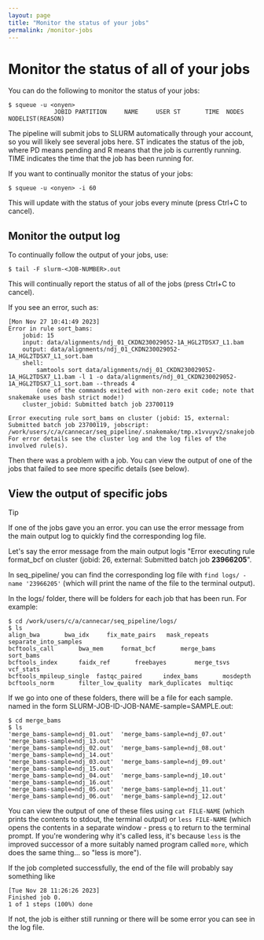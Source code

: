 ```yaml
---
layout: page
title: "Monitor the status of your jobs"
permalink: /monitor-jobs
---
```


# Monitor the status of all of your jobs

You can do the following to monitor the status of your jobs:
```
$ squeue -u <onyen>
             JOBID PARTITION     NAME     USER ST       TIME  NODES NODELIST(REASON)
```

The pipeline will submit jobs to SLURM automatically through your account, so you will likely see several jobs here. ST indicates the status of the job, where PD means pending and R means that the job is currently running. TIME indicates the time that the job has been running for.

If you want to continually monitor the status of your jobs:
```
$ squeue -u <onyen> -i 60
```

This will update with the status of your jobs every minute (press Ctrl+C to cancel).

## Monitor the output log

To continually follow the output of your jobs, use:
```
$ tail -F slurm-<JOB-NUMBER>.out
```

This will continually report the status of all of the jobs (press Ctrl+C to cancel).

If you see an error, such as:
```
[Mon Nov 27 10:41:49 2023]
Error in rule sort_bams:
    jobid: 15
    input: data/alignments/ndj_01_CKDN230029052-1A_HGL2TDSX7_L1.bam
    output: data/alignments/ndj_01_CKDN230029052-1A_HGL2TDSX7_L1_sort.bam
    shell:
        samtools sort data/alignments/ndj_01_CKDN230029052-1A_HGL2TDSX7_L1.bam -l 1 -o data/alignments/ndj_01_CKDN230029052-1A_HGL2TDSX7_L1_sort.bam --threads 4
        (one of the commands exited with non-zero exit code; note that snakemake uses bash strict mode!)
    cluster_jobid: Submitted batch job 23700119

Error executing rule sort_bams on cluster (jobid: 15, external: Submitted batch job 23700119, jobscript: /work/users/c/a/cannecar/seq_pipeline/.snakemake/tmp.x1vvuyv2/snakejob.sort_bams.15.sh). For error details see the cluster log and the log files of the involved rule(s).
```

Then there was a problem with a job. You can view the output of one of the jobs that failed to see more specific details (see below).
## View the output of specific jobs

>[!tip]
>If one of the jobs gave you an error. you can use the error message from the main output log to quickly find the corresponding log file.
>
Let's say the error message from the main output logis "Error executing rule format_bcf on cluster (jobid: 26, external: Submitted batch job **23966205**".
>
In seq_pipeline/ you can find the corresponding log file with `find logs/ -name '23966205'` (which will print the name of the file to the terminal output).

In the logs/ folder, there will be folders for each job that has been run. For example:
```
$ cd /work/users/c/a/cannecar/seq_pipeline/logs/
$ ls
align_bwa		bwa_idx	    fix_mate_pairs   mask_repeats  separate_into_samples
bcftools_call		bwa_mem	    format_bcf       merge_bams    sort_bams
bcftools_index		faidx_ref	    freebayes	     merge_tsvs    vcf_stats
bcftools_mpileup_single  fastqc_paired	    index_bams       mosdepth
bcftools_norm		filter_low_quality  mark_duplicates  multiqc
```

If we go into one of these folders, there will be a file for each sample. named in the form SLURM-JOB-ID-JOB-NAME-sample=SAMPLE.out:
```
$ cd merge_bams
$ ls
'merge_bams-sample=ndj_01.out'	'merge_bams-sample=ndj_07.out'	'merge_bams-sample=ndj_13.out'
'merge_bams-sample=ndj_02.out'	'merge_bams-sample=ndj_08.out'	'merge_bams-sample=ndj_14.out'
'merge_bams-sample=ndj_03.out'	'merge_bams-sample=ndj_09.out'	'merge_bams-sample=ndj_15.out'
'merge_bams-sample=ndj_04.out'	'merge_bams-sample=ndj_10.out'	'merge_bams-sample=ndj_16.out'
'merge_bams-sample=ndj_05.out'	'merge_bams-sample=ndj_11.out'
'merge_bams-sample=ndj_06.out'	'merge_bams-sample=ndj_12.out'
```


You can view the output of one of these files using `cat FILE-NAME` (which prints the contents to stdout, the terminal output) or `less FILE-NAME` (which opens the contents in a separate window - press `q` to return to the terminal prompt. If you're wondering why it's called  less, it's because `less` is the improved successor of a more suitably named program called `more`, which does the same thing... so "less is more").

If the job completed successfully, the end of the file will probably say something like
```
[Tue Nov 28 11:26:26 2023]
Finished job 0.
1 of 1 steps (100%) done
```

If not, the job is either still running or there will be some error you can see in the log file.
